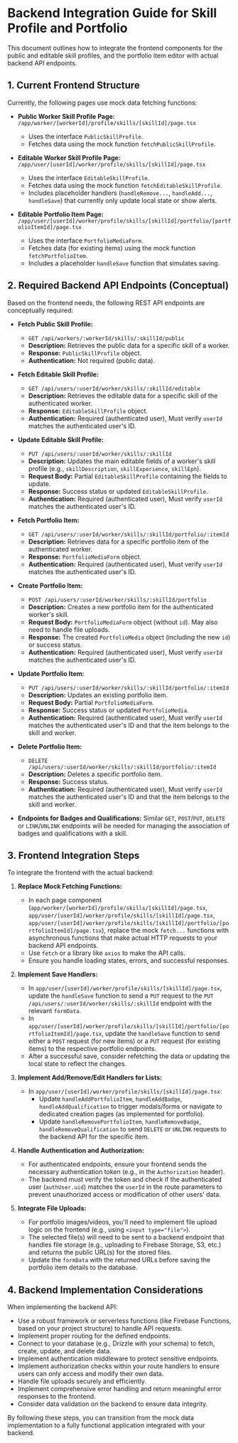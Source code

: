 # Backend Integration Guide for Skill Profile and Portfolio

This document outlines how to integrate the frontend components for the public and editable skill profiles, and the portfolio item editor with actual backend API endpoints.

## 1. Current Frontend Structure

Currently, the following pages use mock data fetching functions:

- **Public Worker Skill Profile Page:** `/app/worker/[workerId]/profile/skills/[skillId]/page.tsx`
  - Uses the interface `PublicSkillProfile`.
  - Fetches data using the mock function `fetchPublicSkillProfile`.

- **Editable Worker Skill Profile Page:** `/app/user/[userId]/worker/profile/skills/[skillId]/page.tsx`
  - Uses the interface `EditableSkillProfile`.
  - Fetches data using the mock function `fetchEditableSkillProfile`.
  - Includes placeholder handlers (`handleRemove...`, `handleAdd...`, `handleSave`) that currently only update local state or show alerts.

- **Editable Portfolio Item Page:** `/app/user/[userId]/worker/profile/skills/[skillId]/portfolio/[portfolioItemId]/page.tsx`
  - Uses the interface `PortfolioMediaForm`.
  - Fetches data (for existing items) using the mock function `fetchPortfolioItem`.
  - Includes a placeholder `handleSave` function that simulates saving.

## 2. Required Backend API Endpoints (Conceptual)

Based on the frontend needs, the following REST API endpoints are conceptually required:

- **Fetch Public Skill Profile:**
  - `GET /api/workers/:workerId/skills/:skillId/public`
  - **Description:** Retrieves the public data for a specific skill of a worker.
  - **Response:** `PublicSkillProfile` object.
  - **Authentication:** Not required (public data).

- **Fetch Editable Skill Profile:**
  - `GET /api/users/:userId/worker/skills/:skillId/editable`
  - **Description:** Retrieves the editable data for a specific skill of the authenticated worker.
  - **Response:** `EditableSkillProfile` object.
  - **Authentication:** Required (authenticated user), Must verify `userId` matches the authenticated user's ID.

- **Update Editable Skill Profile:**
  - `PUT /api/users/:userId/worker/skills/:skillId`
  - **Description:** Updates the main editable fields of a worker's skill profile (e.g., `skillDescription`, `skillExperience`, `skillEph`).
  - **Request Body:** Partial `EditableSkillProfile` containing the fields to update.
  - **Response:** Success status or updated `EditableSkillProfile`.
  - **Authentication:** Required (authenticated user), Must verify `userId` matches the authenticated user's ID.

- **Fetch Portfolio Item:**
  - `GET /api/users/:userId/worker/skills/:skillId/portfolio/:itemId`
  - **Description:** Retrieves data for a specific portfolio item of the authenticated worker.
  - **Response:** `PortfolioMediaForm` object.
  - **Authentication:** Required (authenticated user), Must verify `userId` matches the authenticated user's ID.

- **Create Portfolio Item:**
  - `POST /api/users/:userId/worker/skills/:skillId/portfolio`
  - **Description:** Creates a new portfolio item for the authenticated worker's skill.
  - **Request Body:** `PortfolioMediaForm` object (without `id`). May also need to handle file uploads.
  - **Response:** The created `PortfolioMedia` object (including the new `id`) or success status.
  - **Authentication:** Required (authenticated user), Must verify `userId` matches the authenticated user's ID.

- **Update Portfolio Item:**
  - `PUT /api/users/:userId/worker/skills/:skillId/portfolio/:itemId`
  - **Description:** Updates an existing portfolio item.
  - **Request Body:** Partial `PortfolioMediaForm`.
  - **Response:** Success status or updated `PortfolioMedia`.
  - **Authentication:** Required (authenticated user), Must verify `userId` matches the authenticated user's ID and that the item belongs to the skill and worker.

- **Delete Portfolio Item:**
  - `DELETE /api/users/:userId/worker/skills/:skillId/portfolio/:itemId`
  - **Description:** Deletes a specific portfolio item.
  - **Response:** Success status.
  - **Authentication:** Required (authenticated user), Must verify `userId` matches the authenticated user's ID and that the item belongs to the skill and worker.

- **Endpoints for Badges and Qualifications:** Similar `GET`, `POST`/`PUT`, `DELETE` or `LINK`/`UNLINK` endpoints will be needed for managing the association of badges and qualifications with a skill.

## 3. Frontend Integration Steps

To integrate the frontend with the actual backend:

1.  **Replace Mock Fetching Functions:**
    - In each page component (`app/worker/[workerId]/profile/skills/[skillId]/page.tsx`, `app/user/[userId]/worker/profile/skills/[skillId]/page.tsx`, `app/user/[userId]/worker/profile/skills/[skillId]/portfolio/[portfolioItemId]/page.tsx`), replace the mock `fetch...` functions with asynchronous functions that make actual HTTP requests to your backend API endpoints.
    - Use `fetch` or a library like `axios` to make the API calls.
    - Ensure you handle loading states, errors, and successful responses.

2.  **Implement Save Handlers:**
    - In `app/user/[userId]/worker/profile/skills/[skillId]/page.tsx`, update the `handleSave` function to send a `PUT` request to the `PUT /api/users/:userId/worker/skills/:skillId` endpoint with the relevant `formData`.
    - In `app/user/[userId]/worker/profile/skills/[skillId]/portfolio/[portfolioItemId]/page.tsx`, update the `handleSave` function to send either a `POST` request (for new items) or a `PUT` request (for existing items) to the respective portfolio endpoints.
    - After a successful save, consider refetching the data or updating the local state to reflect the changes.

3.  **Implement Add/Remove/Edit Handlers for Lists:**
    - In `app/user/[userId]/worker/profile/skills/[skillId]/page.tsx`:
        - Update `handleAddPortfolioItem`, `handleAddBadge`, `handleAddQualification` to trigger modals/forms or navigate to dedicated creation pages (as implemented for portfolio).
        - Update `handleRemovePortfolioItem`, `handleRemoveBadge`, `handleRemoveQualification` to send `DELETE` or `UNLINK` requests to the backend API for the specific item.

4.  **Handle Authentication and Authorization:**
    - For authenticated endpoints, ensure your frontend sends the necessary authentication token (e.g., in the `Authorization` header).
    - The backend must verify the token and check if the authenticated user (`authUser.uid`) matches the `userId` in the route parameters to prevent unauthorized access or modification of other users' data.

5.  **Integrate File Uploads:**
    - For portfolio images/videos, you'll need to implement file upload logic on the frontend (e.g., using `<input type="file">`).
    - The selected file(s) will need to be sent to a backend endpoint that handles file storage (e.g., uploading to Firebase Storage, S3, etc.) and returns the public URL(s) for the stored files.
    - Update the `formData` with the returned URLs before saving the portfolio item details to the database.

## 4. Backend Implementation Considerations

When implementing the backend API:

- Use a robust framework or serverless functions (like Firebase Functions, based on your project structure) to handle API requests.
- Implement proper routing for the defined endpoints.
- Connect to your database (e.g., Drizzle with your schema) to fetch, create, update, and delete data.
- Implement authentication middleware to protect sensitive endpoints.
- Implement authorization checks within your route handlers to ensure users can only access and modify their own data.
- Handle file uploads securely and efficiently.
- Implement comprehensive error handling and return meaningful error responses to the frontend.
- Consider data validation on the backend to ensure data integrity.

By following these steps, you can transition from the mock data implementation to a fully functional application integrated with your backend. 